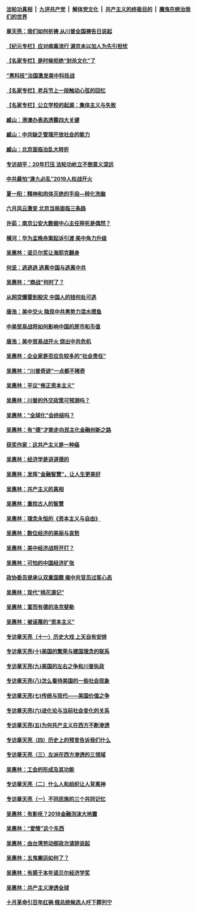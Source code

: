 

####  [法轮功真相](../../../../basic/blob/master/README.md?t=07080502) &nbsp;|&nbsp; [九评共产党](../../../../9ping.md/blob/master/README.md?t=07080502) &nbsp;|&nbsp; [解体党文化](../../../../jtdwh.md/blob/master/README.md?t=07080502)  &nbsp;|&nbsp; [共产主义的终极目的](../../../../gczydzjmd.md/blob/master/README.md?t=07080502) &nbsp;|&nbsp; [魔鬼在统治我们的世界](../../../../mgztzwmdsj.md/blob/master/README.md?t=07080502) 

#### [章天亮：我们如何祈祷 从川普全国祷告日说起](../pages/nsc423/n11944627.md?t=07080502) 

#### [【纪元专栏】应对病毒流行 渥京未以加人为先引担忧](../pages/nsc423/n11875714.md?t=07080502) 

#### [【名家专栏】是时候拒绝“封杀文化”了](../pages/nsc423/n11814093.md?t=07080502) 

#### [“黑科技”治国激发美中科技战](../pages/nsc423/n11638056.md?t=07080502) 

#### [【名家专栏】老兵节上一段触动心弦的回忆](../pages/nsc423/n11646016.md?t=07080502) 

#### [【名家专栏】公立学校的起源：集体主义与失败](../pages/nsc423/n11601833.md?t=07080502) 

#### [臧山：港澳办表态透露四大关键](../pages/nsc423/n11421628.md?t=07080502) 

#### [臧山：中共缺乏管理开放社会的能力](../pages/nsc423/n11407457.md?t=07080502) 

#### [臧山：北京面临治乱大转折](../pages/nsc423/n11406895.md?t=07080502) 

#### [专访胡平：20年打压 法轮功屹立不倒意义深远](../pages/nsc423/n11398800.md?t=07080502) 

#### [中共最怕“逢九必乱”2019人权战开火](../pages/nsc423/n11385248.md?t=07080502) 

#### [夏一阳：精神和肉体灭绝的手段—转化洗脑](../pages/nsc423/n11368250.md?t=07080502) 

#### [六月风云激变 北京当局面临三条路](../pages/nsc423/n11313668.md?t=07080502) 

#### [许茹：南京公安大数据中心主任猝死是偶然？](../pages/nsc423/n11064744.md?t=07080502) 

#### [横河：华为孟晚舟案起诉引渡 美中角力升级](../pages/nsc423/n11027230.md?t=07080502) 

#### [吴惠林：诺贝尔奖让海耶克翻身](../pages/nsc423/n10890049.md?t=07080502) 

#### [何坚：逃逃逃 逃离中国与逃离中共](../pages/nsc423/n10592891.md?t=07080502) 

#### [吴惠林：“商战”何时了？](../pages/nsc423/n10573558.md?t=07080502) 

#### [从网贷爆雷到股灾 中国人的钱何处可逃](../pages/nsc423/n10572800.md?t=07080502) 

#### [唐浩：美中交火 隐现中共黑势力混水摸鱼](../pages/nsc423/n10544040.md?t=07080502) 

#### [中美贸易战将如何影响中国的房市和币值](../pages/nsc423/n10543697.md?t=07080502) 

#### [唐浩：美中贸易战开火 烧出中共危机](../pages/nsc423/n10540126.md?t=07080502) 

#### [吴惠林：企业家是否应负较多的“社会责任”](../pages/nsc423/n10535022.md?t=07080502) 

#### [吴惠林：“川普奇迹”一点都不稀奇](../pages/nsc423/n10512808.md?t=07080502) 

#### [吴惠林：平议“修正资本主义”](../pages/nsc423/n10495724.md?t=07080502) 

#### [吴惠林：川普的外交政策可预测吗？](../pages/nsc423/n10462387.md?t=07080502) 

#### [吴惠林：“全球化”会终结吗？](../pages/nsc423/n10452838.md?t=07080502) 

#### [吴惠林：有“德”才能走向民主化金融创新之路](../pages/nsc423/n10432292.md?t=07080502) 

#### [获奖作家：这共产主义是一种癌](../pages/nsc423/n10431541.md?t=07080502) 

#### [吴惠林：经济学是讲道德的](../pages/nsc423/n10398014.md?t=07080502) 

#### [吴惠林：发挥“金融智慧”，让人生更美好](../pages/nsc423/n10375019.md?t=07080502) 

#### [吴惠林：共产主义的真相](../pages/nsc423/n10351394.md?t=07080502) 

#### [吴惠林：重拾古人的智慧](../pages/nsc423/n10337691.md?t=07080502) 

#### [吴惠林：理念永恒的《资本主义与自由》](../pages/nsc423/n10316274.md?t=07080502) 

#### [吴惠林：数位经济的美丽与哀愁](../pages/nsc423/n10292946.md?t=07080502) 

#### [吴惠林：美中经济战将开打？](../pages/nsc423/n10258825.md?t=07080502) 

#### [吴惠林：可怕的中国经济扩张](../pages/nsc423/n10219147.md?t=07080502) 

#### [政协委员提承认双重国籍 揭中共官员过客心态](../pages/nsc423/n10208809.md?t=07080502) 

#### [吴惠林：现代“桃花源记”](../pages/nsc423/n10185234.md?t=07080502) 

#### [吴惠林：富而有德的洛克斐勒](../pages/nsc423/n10142264.md?t=07080502) 

#### [吴惠林：被诬蔑的“资本主义”](../pages/nsc423/n10124816.md?t=07080502) 

#### [专访章天亮（十一）历史大戏 上天自有安排](../pages/nsc423/n10094905.md?t=07080502) 

#### [专访章天亮(十)美国的繁荣与建国理念的联系](../pages/nsc423/n10094899.md?t=07080502) 

#### [专访章天亮(九)美国的左右之争和川普执政](../pages/nsc423/n10094889.md?t=07080502) 

#### [专访章天亮(八)怎么看待美国的一些社会现象](../pages/nsc423/n10094857.md?t=07080502) 

#### [专访章天亮(七)传统与现代——美国价值之争](../pages/nsc423/n10093140.md?t=07080502) 

#### [专访章天亮(六)进化论与当前社会变化的关系](../pages/nsc423/n10092036.md?t=07080502) 

#### [专访章天亮(五)为何共产主义在西方不断渗透](../pages/nsc423/n10083620.md?t=07080502) 

#### [专访章天亮（四）历史上的预言告诉我们什么](../pages/nsc423/n10083606.md?t=07080502) 

#### [专访章天亮（三）左派在西方渗透的三领域](../pages/nsc423/n10081115.md?t=07080502) 

#### [吴惠林：工会的形成及其功能](../pages/nsc423/n10080633.md?t=07080502) 

#### [专访章天亮（二）什么人和组织让人背离神](../pages/nsc423/n10076637.md?t=07080502) 

#### [专访章天亮（一）不同民族的三个共同记忆](../pages/nsc423/n10074188.md?t=07080502) 

#### [吴惠林：有影呒？2018金融泡沫大地震](../pages/nsc423/n10040534.md?t=07080502) 

#### [吴惠林：“爱情”这个东西](../pages/nsc423/n10019423.md?t=07080502) 

#### [吴惠林：由台湾劳动部政次请辞说起](../pages/nsc423/n9979679.md?t=07080502) 

#### [吴惠林：五鬼搬运如何了？](../pages/nsc423/n9925338.md?t=07080502) 

#### [吴惠林：有感于本年诺贝尔经济学奖](../pages/nsc423/n9871883.md?t=07080502) 

#### [吴惠林：共产主义渗透全球](../pages/nsc423/n9812748.md?t=07080502) 

#### [十月革命引百年红祸 俄总统候选人吁下葬列宁](../pages/nsc423/n9810182.md?t=07080502) 

